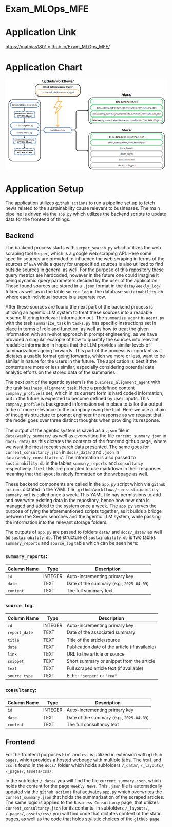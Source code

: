 # Exam_MLOps_MFE

# Application Link
https://mathias1801.github.io/Exam_MLOps_MFE/

# Application Chart
![Screenshot](images/flowchart.png)

# Application Setup
The application utilizes `github actions` to run a pipeline set up to fetch news related to the sustainability cause relevant to businesses. The main pipeline is driven via the `app.py` which utilizes the backend scripts to update data for the frontend of things.

## Backend
The backend process starts with `serper_search.py` which utilizes the web scraping tool `Serper`, which is a google web scraping API. Here some specific sources are provided to influence the web scraping in terms of the sources of `EEA` while a query for unspecified sources is also utilized to find outside sources in general as well. For the purpose of this repository these query metrics are hardcoded, however in the future one could imagine it being dynamic query parameters decided by the user of the application. These found sources are stored in a `.json` format in the `data/weekly_log/` folder as well as in the table `source_log` in the database `sustainability.db` where each individual source is a separate row.

After these sources are found the next part of the backend process is utilizing an agentic LLM system to treat these sources into a readable resume filtering irrelevant information out. The `summarize_agent` in `agent.py` with the task `summarize_task` in `tasks.py` has specific instructions set in place in terms of role and function, as well as how to treat the given information with an n-shot approach in prompt engineering, as we have provided a singular example of how to quantify the sources into relevant readable information in hopes that the LLM provides similar levels of summarizations going forwards. This part of the process is important as it dictates a usable format going forwards, which we more or less, want to be similar in nature for the users in the future. The application is best if the contents are more or less similar, especially considering potential data analytic efforts on the stored data of the summaries.

The next part of the agentic system is the `business_alignment_agent` with the task `business_alignment_task`. Here a predefined content `company_profile` is set, which in its current form is hard coded information, but in the future is expected to become defined by user inputs. This `company_profile` is background information set in place to tailor the output to be of more relevance to the company using the tool. Here we use a chain of thoughts structure to prompt engineer the response as we request that the model goes over three distinct thoughts when providing its response.

The output of the agentic system is saved as a `.json` file in `data/weekly_summary/` as well as overwriting the file `current_summary.json` in `docs/_data/` as this dictates the contents of the frontend github page, where we want the most recent search data presented. The same goes for `current_consultancy.json` in `docs/_data/` and `.json` in `data/weekly_consultation/`. The information is also passed to `sustainability.db` in the tables `summary_reports` and `consultancy` respectively. The LLMs are prompted to use markdown in their responses meaning that the layout is nicely formatted on the webpage as well.

These backend components are called in the `app.py` script which via `github actions` dictated in the YAML file `.github/workflows/run-sustainability-summary.yml` is called once a week. This YAML file has permissions to add and overwrite existing data in the repository, hence how new data is managed and added to the system once a week. The `app.py` serves the purpose of tying the aforementioned scripts together, as it builds a bridge between the Serper searches and the agentic LLM system, while passing the information into the relevant storage folders.

The outputs of `app.py` are passed to folders `data/` and `docs/_data/` as well as `sustainability.db`. The structure of `sustainability.db` is two tables `summary_reports` and `source_log` table which can be seen here:

### `summary_reports`:
| Column Name | Type     | Description                                 |
|-------------|----------|---------------------------------------------|
| `id`        | INTEGER  | Auto-incrementing primary key               |
| `date`      | TEXT     | Date of the summary (e.g., `2025-04-09`)    |
| `content`   | TEXT     | The full summary text                       |

### `source_log`:
| Column Name   | Type     | Description                                           |
|---------------|----------|-------------------------------------------------------|
| `id`          | INTEGER  | Auto-incrementing primary key                         |
| `report_date` | TEXT     | Date of the associated summary                        |
| `title`       | TEXT     | Title of the article/source                           |
| `date`        | TEXT     | Publication date of the article (if available)        |
| `link`        | TEXT     | URL to the article or source                          |
| `snippet`     | TEXT     | Short summary or snippet from the article             |
| `text`        | TEXT     | Full scraped article text (if available)              |
| `source_type` | TEXT     | Either `"serper"` or `"eea"`                          |

### `consultancy`:
| Column Name   | Type     | Description                                           |
|---------------|----------|-------------------------------------------------------|
| `id`          | INTEGER  | Auto-incrementing primary key                         |
| `date`        | TEXT     | Date of the summary (e.g., `2025-04-09`)              |
| `content`     | TEXT     | The full consultancy text                             |

## Frontend
For the frontend purposes `html` and `css` is utilized in extension with `github pages`, which provides a hosted webpage with multiple tabs. The `html` and `css` is found in the `docs/` folder which holds subfolders `/_data/`, `/_layouts/`, `/_pages/`, `assets/css/`.

In the subfolder `/_data/` you will find the file `current_summary.json`, which holds the content for the page `Weekly News`. This `.json` file is automatically updated via the `github actions` that activates `app.py` which overwrites the `current_summary.json` that holds the summarization of the scraped articles. The same logic is applied to the `Business Consultancy` page, that utilizes `current_consultancy.json` for its contents. In subfolders `/_layouts/`, `/_pages/`, `assets/css/` you will find code that dictates content of the static pages, as well as the code that holds stylistic choices of the `github page`.


